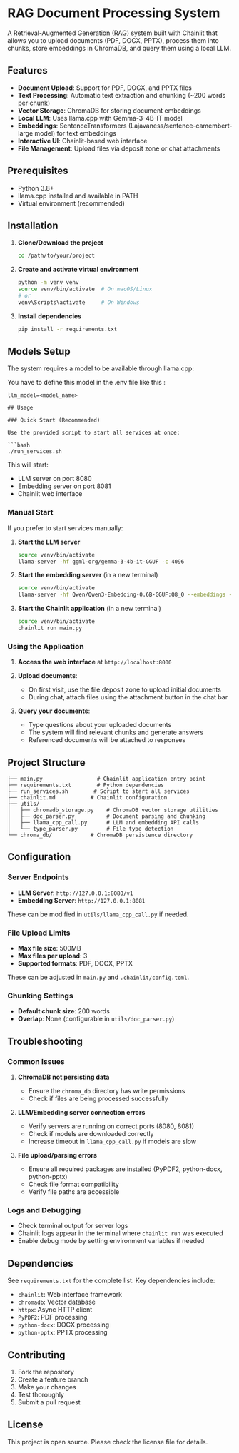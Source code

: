 # RAG Document Processing System

A Retrieval-Augmented Generation (RAG) system built with Chainlit that allows you to upload documents (PDF, DOCX, PPTX), process them into chunks, store embeddings in ChromaDB, and query them using a local LLM.

## Features

- **Document Upload**: Support for PDF, DOCX, and PPTX files
- **Text Processing**: Automatic text extraction and chunking (~200 words per chunk)
- **Vector Storage**: ChromaDB for storing document embeddings
- **Local LLM**: Uses llama.cpp with Gemma-3-4B-IT model
- **Embeddings**: SentenceTransformers (Lajavaness/sentence-camembert-large model) for text embeddings
- **Interactive UI**: Chainlit-based web interface
- **File Management**: Upload files via deposit zone or chat attachments

## Prerequisites

- Python 3.8+
- llama.cpp installed and available in PATH
- Virtual environment (recommended)

## Installation

1. **Clone/Download the project**
   ```bash
   cd /path/to/your/project
   ```

2. **Create and activate virtual environment**
   ```bash
   python -m venv venv
   source venv/bin/activate  # On macOS/Linux
   # or
   venv\Scripts\activate     # On Windows
   ```

3. **Install dependencies**
   ```bash
   pip install -r requirements.txt
   ```


## Models Setup

The system requires a model to be available through llama.cpp:

You have to define this model in the .env file like this :
```
llm_model=<model_name>

## Usage

### Quick Start (Recommended)

Use the provided script to start all services at once:

```bash
./run_services.sh
```

This will start:
- LLM server on port 8080
- Embedding server on port 8081
- Chainlit web interface

### Manual Start

If you prefer to start services manually:

1. **Start the LLM server**
   ```bash
   source venv/bin/activate
   llama-server -hf ggml-org/gemma-3-4b-it-GGUF -c 4096
   ```

2. **Start the embedding server** (in a new terminal)
   ```bash
   source venv/bin/activate
   llama-server -hf Qwen/Qwen3-Embedding-0.6B-GGUF:Q8_0 --embeddings --port 8081 --pooling cls
   ```

3. **Start the Chainlit application** (in a new terminal)
   ```bash
   source venv/bin/activate
   chainlit run main.py
   ```

### Using the Application

1. **Access the web interface** at `http://localhost:8000`

2. **Upload documents**:
   - On first visit, use the file deposit zone to upload initial documents
   - During chat, attach files using the attachment button in the chat bar

3. **Query your documents**:
   - Type questions about your uploaded documents
   - The system will find relevant chunks and generate answers
   - Referenced documents will be attached to responses

## Project Structure

```
├── main.py                 # Chainlit application entry point
├── requirements.txt        # Python dependencies
├── run_services.sh        # Script to start all services
├── chainlit.md           # Chainlit configuration
├── utils/
│   ├── chromadb_storage.py    # ChromaDB vector storage utilities
│   ├── doc_parser.py          # Document parsing and chunking
│   ├── llama_cpp_call.py      # LLM and embedding API calls
│   └── type_parser.py         # File type detection
└── chroma_db/            # ChromaDB persistence directory
```

## Configuration

### Server Endpoints

- **LLM Server**: `http://127.0.0.1:8080/v1`
- **Embedding Server**: `http://127.0.0.1:8081`

These can be modified in `utils/llama_cpp_call.py` if needed.

### File Upload Limits

- **Max file size**: 500MB
- **Max files per upload**: 3
- **Supported formats**: PDF, DOCX, PPTX

These can be adjusted in `main.py` and `.chainlit/config.toml`.

### Chunking Settings

- **Default chunk size**: 200 words
- **Overlap**: None (configurable in `utils/doc_parser.py`)

## Troubleshooting

### Common Issues

1. **ChromaDB not persisting data**
   - Ensure the `chroma_db` directory has write permissions
   - Check if files are being processed successfully

2. **LLM/Embedding server connection errors**
   - Verify servers are running on correct ports (8080, 8081)
   - Check if models are downloaded correctly
   - Increase timeout in `llama_cpp_call.py` if models are slow

3. **File upload/parsing errors**
   - Ensure all required packages are installed (PyPDF2, python-docx, python-pptx)
   - Check file format compatibility
   - Verify file paths are accessible

### Logs and Debugging

- Check terminal output for server logs
- Chainlit logs appear in the terminal where `chainlit run` was executed
- Enable debug mode by setting environment variables if needed

## Dependencies

See `requirements.txt` for the complete list. Key dependencies include:

- `chainlit`: Web interface framework
- `chromadb`: Vector database
- `httpx`: Async HTTP client
- `PyPDF2`: PDF processing
- `python-docx`: DOCX processing
- `python-pptx`: PPTX processing

## Contributing

1. Fork the repository
2. Create a feature branch
3. Make your changes
4. Test thoroughly
5. Submit a pull request

## License

This project is open source. Please check the license file for details.
